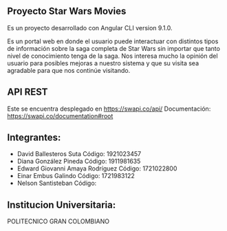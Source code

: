 ## Proyecto Star Wars Movies

Es un proyecto desarrollado con Angular CLI version 9.1.0.

Es un portal web en donde el usuario puede interactuar con distintos tipos de información sobre la saga completa de Star Wars sin importar que tanto nivel de  conocimiento tenga de la saga.
Nos interesa mucho la opinión del usuario para posibles mejoras a nuestro sistema y que su visita sea agradable para que nos continúe visitando.

## API REST
  Este se encuentra desplegado en https://swapi.co/api/
  Documentación: https://swapi.co/documentation#root

## Integrantes:
- David Ballesteros Suta  Código: 1921023457
- Diana  González Pineda  Código: 1911981635
- Edward Giovanni Amaya Rodríguez  Código: 1721022800
- Einar Embus Galindo  Código: 1721983122
- Nelson Santisteban   Código:

## Institucion Universitaria:
POLITECNICO GRAN COLOMBIANO
